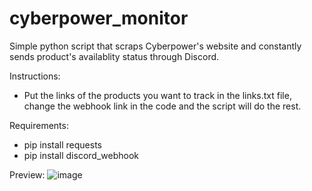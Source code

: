 # cyberpower_monitor
Simple python script that scraps Cyberpower's website and constantly sends product's availablity status through Discord.


Instructions:
- Put the links of the products you want to track in the links.txt file, change the webhook link in the code and the script will do the rest.


Requirements:
- pip install requests
- pip install discord_webhook


Preview:
![image](https://user-images.githubusercontent.com/78468858/130002577-37199e46-2fa4-476e-b736-d5beb60dec32.png)
